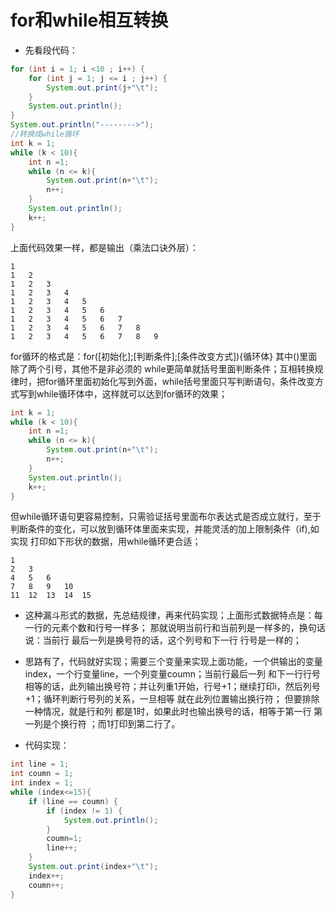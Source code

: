 # for和while相互转换

- 先看段代码：

```java
for (int i = 1; i <10 ; i++) {
    for (int j = 1; j <= i ; j++) {
        System.out.print(j+"\t");
    }
    System.out.println();
}
System.out.println("-------->");
//转换成while循环
int k = 1;
while (k < 10){
    int n =1;
    while (n <= k){
        System.out.print(n+"\t");
        n++;
    }
    System.out.println();
    k++;
}
```

上面代码效果一样，都是输出（乘法口诀外层）：

```
1	
1	2	
1	2	3	
1	2	3	4	
1	2	3	4	5	
1	2	3	4	5	6	
1	2	3	4	5	6	7	
1	2	3	4	5	6	7	8	
1	2	3	4	5	6	7	8	9
```

for循环的格式是：for([初始化];[判断条件];[条件改变方式]){循环体}  其中()里面除了两个引号，其他不是非必须的 while更简单就括号里面判断条件；互相转换规律时，把for循环里面初始化写到外面，while括号里面只写判断语句，条件改变方式写到while循环体中，这样就可以达到for循环的效果；

```java
int k = 1;
while (k < 10){
    int n =1;
    while (n <= k){
        System.out.print(n+"\t");
        n++;
    }
    System.out.println();
    k++;
}
```

但while循环语句更容易控制，只需验证括号里面布尔表达式是否成立就行，至于判断条件的变化，可以放到循环体里面来实现，并能灵活的加上限制条件（if),如实现 打印如下形状的数据，用while循环更合适；

```
1	
2	3	
4	5	6	
7	8	9	10	
11	12	13	14	15	
```

- 这种漏斗形式的数据，先总结规律，再来代码实现；上面形式数据特点是：每一行的元素个数和行号一样多；  那就说明当前行和当前列是一样多的，换句话说：当前行 最后一列是换号符的话，这个列号和下一行 行号是一样的；

- 思路有了，代码就好实现；需要三个变量来实现上面功能，一个供输出的变量index，一个行变量line，一个列变量coumn；当前行最后一列 和下一行行号相等的话，此列输出换号符；并让列重1开始，行号+1；继续打印i，然后列号+1；循环判断行号列的关系，一旦相等  就在此列位置输出换行符； 但要排除一种情况，就是行和列 都是1时，如果此时也输出换号的话，相等于第一行 第一列是个换行符 ；而1打印到第二行了。
- 代码实现：

```java
int line = 1;
int coumn = 1;
int index = 1;
while (index<=15){
    if (line == coumn) {
        if (index != 1) {
            System.out.println();
        }
        coumn=1;
        line++;
    }
    System.out.print(index+"\t");
    index++;
    coumn++;
}
```

